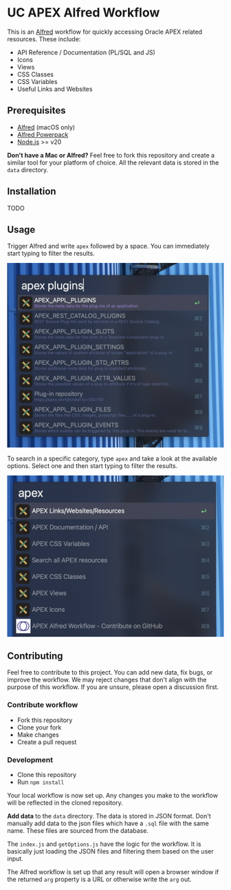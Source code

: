 # UC APEX Alfred Workflow

This is an [Alfred](https://alfred.app/) workflow for quickly accessing Oracle APEX related resources. These include:

- API Reference / Documentation (PL/SQL and JS)
- Icons
- Views
- CSS Classes
- CSS Variables
- Useful Links and Websites

## Prerequisites

- [Alfred](https://alfredapp.com) (macOS only)
- [Alfred Powerpack](https://www.alfredapp.com/powerpack/)
- [Node.js](https://nodejs.org/en/) >= v20

**Don't have a Mac or Alfred?** Feel free to fork this repository and create a similar tool for your platform of choice. All the relevant data is stored in the `data` directory.

## Installation

TODO

## Usage

Trigger Alfred and write `apex` followed by a space. You can immediately start typing to filter the results.

![Alfred Workflow](./assets/alfred-search-plugins.png)

To search in a specific category, type `apex` and take a look at the available options. Select one and then start typing to filter the results.

![Alfred Workflow](./assets/alfred-apex-overview.png)

## Contributing

Feel free to contribute to this project. You can add new data, fix bugs, or improve the workflow. We may reject changes that don't align with the purpose of this workflow. If you are unsure, please open a discussion first.

### Contribute workflow

- Fork this repository
- Clone your fork
- Make changes
- Create a pull request

### Development

- Clone this repository
- Run `npm install`

Your local workflow is now set up. Any changes you make to the workflow will be reflected in the cloned repository.

**Add data** to the `data` directory. The data is stored in JSON format. Don't manually add data to the json files which have a `.sql` file with the same name. These files are sourced from the database.

The `index.js` and `getOptions.js` have the logic for the workflow. It is basically just loading the JSON files and filtering them based on the user input.

The Alfred workflow is set up that any result will open a browser window if the returned `arg` property is a URL or otherwise write the `arg` out.
